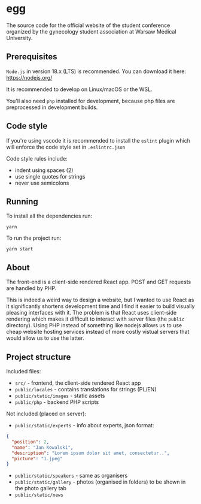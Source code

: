 # egg

The source code for the official website of the student conference organized by
the gynecology student association at Warsaw Medical University.

## Prerequisites

`Node.js` in version 18.x (LTS) is recommended. You can download it here:
https://nodejs.org/

It is recommended to develop on Linux/macOS or the WSL.

You'll also need `php` installed for development, because php files are
preprocessed in development builds.

## Code style

If you're using vscode it is recommended to install the `eslint` plugin which
will enforce the code style set in `.eslintrc.json`

Code style rules include:

- indent using spaces (2)
- use single quotes for strings
- never use semicolons

## Running

To install all the dependencies run:

`yarn`

To run the project run:

`yarn start`

## About

The front-end is a client-side rendered React app. POST and GET requests are
handled by PHP.

This is indeed a weird way to design a website, but I wanted to use React as it
significantly shortens development time and I find it easier to build visually
pleasing interfaces with it. The problem is that React uses client-side
rendering which makes it difficult to interact with server files (the `public`
directory). Using PHP instead of something like nodejs allows us to use cheap
website hosting services instead of more costly vistual servers that would allow
us to use the latter.

## Project structure

Included files:

- `src/` - frontend, the client-side rendered React app
- `public/locales` - contains translations for strings (PL/EN)
- `public/static/images` - static assets
- `public/php` - backend PHP scripts

Not included (placed on server):

- `public/static/experts` - info about experts, json format:

```json
{
  "position": 2,
  "name": "Jan Kowalski",
  "description": "Lorem ipsum dolor sit amet, consectetur..",
  "picture": "1.jpeg"
}
```

- `public/static/speakers` - same as organisers
- `public/static/gallery` - photos (organised in folders) to be shown in
  the photo gallery tab
- `public/static/news`
